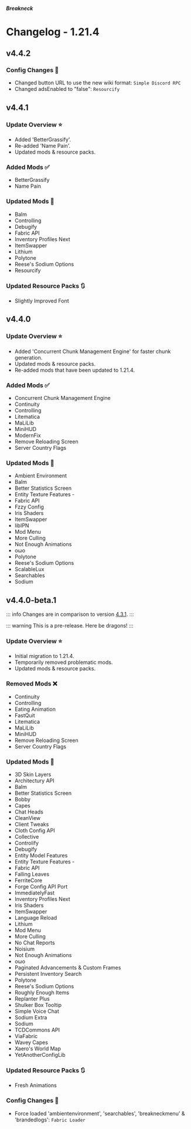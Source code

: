 




##### Breakneck

# Changelog - 1.21.4

## v4.4.2 <Badge type='warning' text='Work in progress'/> <a href='#v4.4.2' id='v4.4.2'></a>

<a href='https://github.com/CrismPack/Breakneck/blob/1.21.4/Changelogs/changelog_mods_4.4.2.md'><Badge type='tip' text='Mod Updates'/></a><Badge type='info' text='Fabric Loader 0.16.10'/>

### Config Changes 📝

- Changed button URL to use the new wiki format: `Simple Discord RPC`
- Changed adsEnabled to "false": `Resourcify`

## v4.4.1 <a href='#v4.4.1' id='v4.4.1'></a>

<a href='https://github.com/CrismPack/Breakneck/blob/1.21.4/Changelogs/changelog_mods_4.4.1.md'><Badge type='tip' text='Mod Updates'/></a><Badge type='info' text='Fabric Loader 0.16.10'/><Badge type='info' text='2025-01-16'/>

### Update Overview ⭐

- Added 'BetterGrassify'.
- Re-added 'Name Pain'.
- Updated mods & resource packs.

### Added Mods ✅

- BetterGrassify
- Name Pain

### Updated Mods 🔄

- Balm
- Controlling
- Debugify
- Fabric API
- Inventory Profiles Next
- ItemSwapper
- Lithium
- Polytone
- Reese's Sodium Options
- Resourcify

### Updated Resource Packs 🔃

- Slightly Improved Font

## v4.4.0 <a href='#v4.4.0' id='v4.4.0'></a>

<a href='https://github.com/CrismPack/Breakneck/blob/1.21.4/Changelogs/changelog_mods_4.4.0.md'><Badge type='tip' text='Mod Updates'/></a><Badge type='info' text='Fabric Loader 0.16.9'/><Badge type='info' text='2025-01-07'/>

### Update Overview ⭐

- Added 'Concurrent Chunk Management Engine' for faster chunk generation.
- Updated mods & resource packs.
- Re-added mods that have been updated to 1.21.4.

### Added Mods ✅

- Concurrent Chunk Management Engine
- Continuity
- Controlling
- Litematica
- MaLiLib
- MiniHUD
- ModernFix
- Remove Reloading Screen
- Server Country Flags

### Updated Mods 🔄

- Ambient Environment
- Balm
- Better Statistics Screen
- Entity Texture Features -
- Fabric API
- Fzzy Config
- Iris Shaders
- ItemSwapper
- libIPN
- Mod Menu
- More Culling
- Not Enough Animations
- oωo
- Polytone
- Reese's Sodium Options
- ScalableLux
- Searchables
- Sodium

## v4.4.0-beta.1 <a href='#v4.4.0-beta.1' id='v4.4.0-beta.1'></a>

<a href='https://github.com/CrismPack/Breakneck/blob/1.21.4/Changelogs/changelog_mods_4.4.0-beta.1.md'><Badge type='tip' text='Mod Updates'/></a><Badge type='info' text='Fabric Loader 0.16.9'/><Badge type='info' text='2024-12-20'/>

::: info
Changes are in comparison to version [4.3.1](1.21.3.md#v4.3.1).
:::

::: warning
This is a pre-release. Here be dragons!
:::

### Update Overview ⭐

- Initial migration to 1.21.4.
- Temporarily removed problematic mods.
- Updated mods & resource packs.

### Removed Mods ❌

- Continuity
- Controlling
- Eating Animation
- FastQuit
- Litematica
- MaLiLib
- MiniHUD
- Remove Reloading Screen
- Server Country Flags

### Updated Mods 🔄

- 3D Skin Layers
- Architectury API
- Balm
- Better Statistics Screen
- Bobby
- Capes
- Chat Heads
- CleanView
- Client Tweaks
- Cloth Config API
- Collective
- Controlify
- Debugify
- Entity Model Features
- Entity Texture Features -
- Fabric API
- Falling Leaves
- FerriteCore
- Forge Config API Port
- ImmediatelyFast
- Inventory Profiles Next
- Iris Shaders
- ItemSwapper
- Language Reload
- Lithium
- Mod Menu
- More Culling
- No Chat Reports
- Noisium
- Not Enough Animations
- oωo
- Paginated Advancements & Custom Frames
- Persistent Inventory Search
- Polytone
- Reese's Sodium Options
- Roughly Enough Items
- Replanter Plus
- Shulker Box Tooltip
- Simple Voice Chat
- Sodium Extra
- Sodium
- TCDCommons API
- ViaFabric
- Wavey Capes
- Xaero's World Map
- YetAnotherConfigLib

### Updated Resource Packs 🔃

- Fresh Animations

### Config Changes 📝

- Force loaded 'ambientenvironment', 'searchables', 'breakneckmenu' & 'brandedlogs': `Fabric Loader`